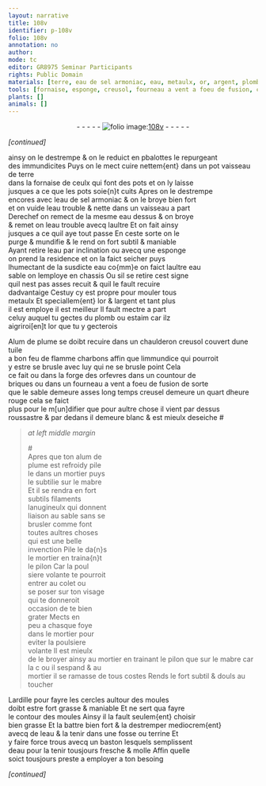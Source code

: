 ```yaml
---
layout: narrative
title: 108v
identifier: p-108v
folio: 108v
annotation: no
author:
mode: tc
editor: GR8975 Seminar Participants
rights: Public Domain
materials: [terre, eau de sel armoniac, eau, metaulx, or, argent, plomb, estaim, Alum de plume, tuile, charbons, briques, alum de plume, mabre, ardille]
tools: [fornaise, esponge, creusol, fourneau a vent a foeu de fusion, creusel, mortier, pilon, baston]
plants: []
animals: []
---
```


<div class="folio" align="center">- - - - - <a href="http://gallica.bnf.fr/ark:/12148/btv1b10500001g/f222.image" target="_blank"><img src="https://cu-mkp.github.io/2017-workshop-edition/assets/photo-icon.png" alt="folio image: " style="display:inline-block; margin-bottom:-3px;"/>108v</a> - - - - - </div>  
 
*[continued]*
  
ainsy on le destrempe & on le reduict en <span class="del">p</span><span class="add">b</span>alottes le repurgeant<br/> des immundicites Puys on le mect cuire nettem{ent} dans un <span class="del">pot</span> <span class="add">vaisseau de <span class="m">terre</span></span><br/> dans la <span class="tl">fornaise</span> de ceulx qui font des pots et on ly laisse<br/> jusques a ce que les pots soie{n}t cuits Apres on le destrempe<br/> encores avec l<span class="m">eau de sel armoniac</span> & on le broye bien fort<br/> et on vuide l<span class="m">eau</span> trouble & nette dans un vaisseau a part<br/> Derechef on remect de la mesme <span class="m">eau</span> dessus & on broye<br/> & remet on l<span class="m">eau</span> trouble avecq laultre Et on fait ainsy<br/> jusques a ce quil aye tout passe En ceste sorte on le<br/> purge & mundifie & le rend on fort subtil & maniable<br/> Ayant retire l<span class="m">eau</span> par inclination ou avecq une <span class="tl">esponge</span><br/> on prend la residence et on la faict seicher puys<br/> lhumectant de la susdicte <span class="m">eau</span> co{mm}e on faict laultre <span class="del">eau</span><br/> sable on lemploye en chassis Ou sil se retire cest signe<br/> quil nest pas asses recuit & quil le fault recuire<br/> dadvantaige Cestuy cy est propre pour mouler tous<br/> <span class="m">metaulx</span> Et speciallem{ent} l<span class="m">or</span> & l<span class="m">argent</span> et tant plus<br/> il est employe il est meilleur Il fault mectre a part<br/> celuy auquel tu gectes du <span class="m">plomb</span> ou <span class="m">estaim</span> car ilz<br/> aigriroi[en]t l<span class="m">or</span> que tu y gecterois
 
<span class="m">Alum de plume</span> se doibt recuire dans un <span class="del">chaulderon</span> <span class="add"><span class="tl">creusol</span> couvert dune <span class="m">tuile</span></span><br/> a bon feu de <span class="del">flamme</span> <span class="add"><span class="m">charbons</span></span> affin que limmundice qui pourroit<br/> y estre se brusle avec luy qui ne se brusle point Cela<br/> ce fait ou dans la forge des <span class="pro">orfevres</span> dans un countour de<br/> <span class="m">briques</span> ou dans un <span class="tl">fourneau a vent a foeu de fusion</span> de sorte<br/> que le <span class="del">sable demeure asses long temps</span> <span class="add"><span class="tl">creusel</span> demeure un quart dheure</span> rouge cela se faict<br/> plus pour le m[un]difier que pour aultre chose il vient par dessus<br/> roussastre & par dedans il demeure blanc & est mieulx deseiche #
 
> *at left middle margin*
> 
> 
>   #<br/> Apres que ton <span class="m">alum de<br/> plume</span> est refroidy pile<br/> le dans un <span class="tl">mortier</span> puys<br/> le subtilie sur le <span class="m">mabre</span><br/> Et il se rendra en fort<br/> subtils filaments<br/> lanugineulx qui donnent<br/> liaison au sable sans se<br/> brusler comme font<br/> toutes aultres choses<br/> qui est une belle<br/> invenction Pile le da{n}s<br/> le <span class="tl">mortier</span> en traina{n}t<br/> le <span class="tl">pilon</span> Car la poul<br/> siere volante te pourroit<br/> entrer au colet ou<br/> se poser sur ton visage<br/> qui te donneroit<br/> occasion de te bien<br/> grater Mects en<br/> peu a chasque foye<br/> dans le <span class="tl">mortier</span> pour<br/> eviter la poulsiere<br/> volante Il est mieulx<br/> de le broyer ainsy au <span class="tl">mortier</span> en trainant le <span class="tl">pilon</span> que sur le <span class="m">mabre</span> <span class="del">car</span> la <span class="del">c</span> ou il sespand & au<br/> <span class="tl">mortier</span> il se ramasse de tous costes Rends le fort subtil & douls au toucher
 
L<span class="m">ardille</span> pour fayre les cercles aultour des moules<br/> doibt estre fort grasse & maniable Et ne sert qua fayre<br/> le contour des moules Ainsy il la fault seulem{ent} choisir<br/> bien grasse Et la battre bien fort & la destremper mediocrem{ent} <br/> avecq de l<span class="m">eau</span> & la tenir dans une fosse ou terrine Et <br/> y faire force trous avecq un <span class="tl">baston</span> lesquels semplissent <br/> d<span class="m">eau</span> pour la tenir tousjours fresche & molle Affin quelle<br/> soict tousjours preste a employer a ton besoing
 
*[continued]*
 
